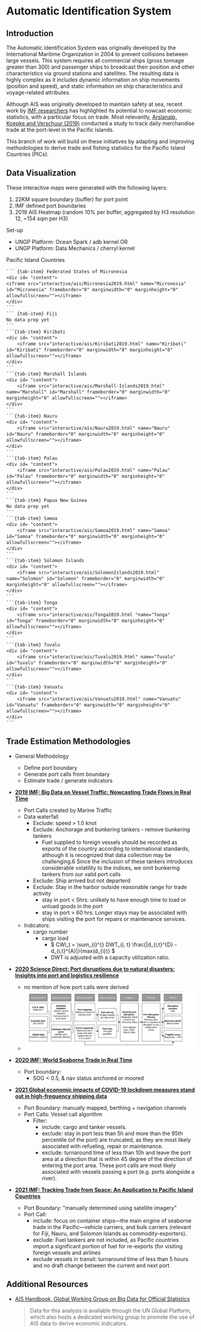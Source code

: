# Automatic Identification System

## Introduction

The Automatic Identification System was originally developed by the International Maritime Organization in 2004 to prevent collisions between large vessels. This system requires all commercial ships (gross tonnage greater than 300) and passenger ships to broadcast their position and other characteristics via ground stations and satellites. The resulting data is highly complex as it includes dynamic information on ship movements (position and speed), and static information on ship characteristics and voyage-related attributes.

Although AIS was originally developed to maintain safety at sea, recent work by [IMF researchers](https://blogs.worldbank.org/opendata/using-marine-spatial-data-inform-development-work-and-public-policies) has highlighted its potential to nowcast economic statistics, with a particular focus on trade. Most relevantly, [Arslanalp, Koepke and Verschuur (2019)](https://papers.ssrn.com/sol3/papers.cfm?abstract_id=4026426) conducted a study to track daily merchandise trade at the port-level in the Pacific Islands.

This branch of work will build on these initiatives by adapting and improving methodologies to derive trade and fishing statistics for the Pacific Island Countries (PICs).

## Data Visualization

These interactive maps were generated with the following layers:

1. 22KM square boundary (buffer) for port point
2. IMF defined port boundaries
3. 2019 AIS Heatmap (random 10% per buffer, aggregated by H3 resolution 12, ~154 sqm per H3)

Set-up

- UNGP Platform: Ocean Spark / adb kernel OR
- UNGP Platform: Data Mechanics / cherryl kernel

Pacific Island Countries

````{tab-set}
``` {tab-item} Federated States of Micronesia
<div id= "content">
<iframe src="interactive/ais/Micronesia2019.html" name="Micronesia" id="Micronesia" frameborder="0" marginwidth="0" marginheight="0" allowfullscreen=""></iframe>
</div>
``` 
``` {tab-item} Fiji 
No data prep yet
``` 
```{tab-item} Kiribati
<div id= "content">
    <iframe src="interactive/ais/Kiribati2019.html" name="Kiribati" id="Kiribati" frameborder="0" marginwidth="0" marginheight="0" allowfullscreen=""></iframe>
</div>
```
```{tab-item} Marshall Islands
<div id= "content">
    <iframe src="interactive/ais/Marshall-Islands2019.html" name="Marshall" id="Marshall" frameborder="0" marginwidth="0" marginheight="0" allowfullscreen=""></iframe>
</div>
```
```{tab-item} Nauru
<div id= "content">
    <iframe src="interactive/ais/Nauru2019.html" name="Nauru" id="Nauru" frameborder="0" marginwidth="0" marginheight="0" allowfullscreen=""></iframe>
</div>
```
```{tab-item} Palau
<div id= "content">
    <iframe src="interactive/ais/Palau2019.html" name="Palau" id="Palau" frameborder="0" marginwidth="0" marginheight="0" allowfullscreen=""></iframe>
</div>
```
```{tab-item} Papua New Guinea
No data prep yet
```
```{tab-item} Samoa
<div id= "content">
    <iframe src="interactive/ais/Samoa2019.html" name="Samoa" id="Samoa" frameborder="0" marginwidth="0" marginheight="0" allowfullscreen=""></iframe>
</div>
```
```{tab-item} Solomon Islands
<div id= "content">
    <iframe src="interactive/ais/SolomonIslands2019.html" name="Solomon" id="Solomon" frameborder="0" marginwidth="0" marginheight="0" allowfullscreen=""></iframe>
</div>
```
```{tab-item} Tonga
<div id= "content">
    <iframe src="interactive/ais/Tonga2019.html "name="Tonga" id="Tonga" frameborder="0" marginwidth="0" marginheight="0" allowfullscreen=""></iframe>
</div>
```
```{tab-item} Tuvalu
<div id= "content">
    <iframe src="interactive/ais/Tuvalu2019.html" name="Tuvalu" id="Tuvalu" frameborder="0" marginwidth="0" marginheight="0" allowfullscreen=""></iframe>
</div>
```
```{tab-item} Vanuatu
<div id= "content">
    <iframe src="interactive/ais/Vanuatu2019.html" name="Vanuatu" id="Vanuatu" frameborder="0" marginwidth="0" marginheight="0" allowfullscreen=""></iframe>
</div>
```
````

## Trade Estimation Methodologies

- General Methodology
  - Define port boundary
  - Generate port calls from boundary
  - Estimate trade / generate indicators
- <a href="https://www.imf.org/en/Publications/WP/Issues/2019/12/13/Big-Data-on-Vessel-Traffic-Nowcasting-Trade-Flows-in-Real-Time-48837"><b>2019 IMF: Big Data on Vessel Traffic: Nowcasting Trade Flows in Real Time</b><a>
  - Port Calls created by Marine Traffic
  - Data waterfall
    - Exclude: speed > 1.0 knot
    - Exclude: Anchorage and bunkering tankers - remove bunkering tankers
        - Fuel supplied to foreign vessels should be recorded as exports of the country according to international standards, although it is recognized that data collection may be challenging.6 Since the inclusion of these tankers introduces considerable volatility to the indices, we omit bunkering tankers from our valid port calls
    - Exclude: Ship arrived but not departerd
    - Exclude: Stay in the harbor outside reasonable range for trade activity
        - stay in port < 5hrs: unlikely to have enough time to load or unload goods in the port
        - stay in port > 60 hrs: Longer stays may be associated with ships visiting the port for repairs or maintenance services.
  - Indicators:
    - cargo number
        - cargo load
            - $ CWI_t = \sum_{i}^{} DWT_{i, t} \frac{|d_{i,t}^{D} - d_{i,t}^{A}|}{max(d_{i})} $
            - DWT is adjusted with a capacity utilization ratio.

- <a href="https://www.sciencedirect.com/science/article/pii/S1361920920305800"><b> 2020 Science Direct: Port disruptions due to natural disasters: Insights into port and logistics resilience</b><a>
  - no mention of how port calls were derived
  - ![image.png](ais/port-disruptions.png)

- <a href="https://www.imf.org/en/Publications/WP/Issues/2020/05/14/World-Seaborne-Trade-in-Real-Time-A-Proof-of-Concept-for-Building-AIS-based-Nowcasts-from-49393"><b> 2020 IMF: World Seaborne Trade in Real Time</b><a>
  - Port boundary:
    - SOG < 0.5, \& nav status anchored or moored

- <a href="https://journals.plos.org/plosone/article?id=10.1371/journal.pone.0248818#pone.0248818.s001"><b> 2021 Global economic impacts of COVID-19 lockdown measures stand out in high-frequency shipping data</b><a>
  - Port Boundary: manually mapped, berthing + navigation channels
  - Port Calls: Vessel call algorithm
    - Filter:
      - include: cargo and tanker vessels.
      - exclude: stay in port less than 5h and more than the 95th percentile (of the port) are truncated, as they are most likely associated with refueling, repair or maintenance.
      - exclude: turnaround time of less than 10h and leave the port area at a direction that is within 45 degree of the direction of entering the port area. These port calls are most likely associated with vessels passing a port (e.g. ports alongside a river).

- <a href="https://www.imf.org/en/Publications/WP/Issues/2021/08/20/Tracking-Trade-from-Space-An-Application-to-Pacific-Island-Countries-464345"><b> 2021 IMF: Tracking Trade from Space: An Application to Pacific Island Countries</b><a>
  - Port Boundary: "manually determined using satellite imagery"
  - Port Call:
    - include: focus on container ships—the main engine of seaborne trade in the Pacific—vehicle carriers, and bulk carriers (relevant for Fiji, Nauru, and Solomon Islands as commodity-exporters).
    - exclude: Fuel tankers are not included, as Pacific countries import a significant portion of fuel for re-exports (for visiting foreign vessels and airlines
    - exclude vessels in transit: turnaround time of less than 5 hours and no draft change between the current and next port

## Additional Resources

- [AIS Handbook, Global Working Group on Big Data for Official Statistics](https://unstats.un.org/wiki/display/AIS/Introduction)
    > Data for this analysis is available through the UN Global Platform, which also
    hosts a dedicated working group to promote the use of AIS data to derive economic
    indicators.
